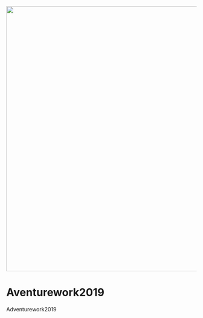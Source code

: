 
   <img src="https://miro.medium.com/v2/resize:fit:1400/format:webp/1*T-P1WsT8iDNMz6Io4mVxLg.png" width="700">

# Aventurework2019
Adventurework2019
